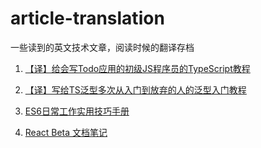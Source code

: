 # article-translation
一些读到的英文技术文章，阅读时候的翻译存档

1. [【译】给会写Todo应用的初级JS程序员的TypeScript教程](/TypeScript_Tutorial_for_JS_Programmers_Who_Know_How_to_Build_a_Todo_App.md)

2. [【译】写给TS泛型多次从入门到放弃的人的泛型入门教程](/TypeScript-Generics-for-People-Who-Gave-Up-on-Understanding-Generics.md)

3. [ES6日常工作实用技巧手册](/ES6-Cheatsheet.md)

4. [React Beta 文档笔记](/React-Doc-Note.md)
